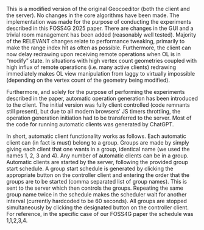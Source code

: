 This is a modified version of the original Geocoeditor (both the client and the server). No changes in the core algorithms have been made. The implementation was made for the purpose of conducting the experiments described in this FOSS4G 2025 paper.
There are changes in the GUI and a trivial room management has been added (reasonably well tested). Majority of the RELEVANT changes relate to performance tweaking, primarily to make the range index hit as often as possible. Furthermore, the client can now delay redrawing upon receiving remote operations when OL is in “modify” state. In situations with high vertex count geometries coupled with high influx of remote operations (i.e. many active clients) redrawing immediately makes OL view manipulation from laggy to virtually impossible (depending on the vertex count of the geometry being modified).

Furthermore, and solely for the purpose of performing the experiments described in the paper, automatic operation generation has been introduced to the client. The initial version was fully client controlled (code remnants still present), but due to all modern browsers’ JS timers throttling, the operation generation initiation had to be transferred to the server. Most of the code for running automatic clients was generated by ChatGPT.

In short, automatic client functionality works as follows. Each automatic client can (in fact is must) belong to a group. Groups are made by simply giving each client that one wants in a group, identical name (we used the names 1, 2, 3 and 4). Any number of automatic clients can be in a group. Automatic clients are started by the server, following the provided group start schedule. A group start schedule is generated by clicking the appropriate button on the controller client and entering the order that the groups are to be started (comma separated list of group names). This is sent to the server which then controls the groups. Repeating the same group name twice in the schedule makes the scheduler wait for another interval (currently hardcoded to be 60 seconds). All groups are stopped simultaneously by clicking the designated button on the controller client. For reference, in the specific case of our FOSS4G paper the schedule was 1,1,2,3,4.
